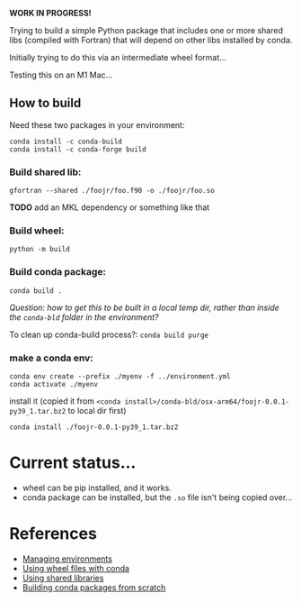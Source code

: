 **WORK IN PROGRESS!**

Trying to build a simple Python package that includes one or more shared libs (compiled with Fortran) that will depend on other libs installed by conda.

Initially trying to do this via an intermediate wheel format...

Testing this on an M1 Mac...

## How to build

Need these two packages in your environment:
```
conda install -c conda-build
conda install -c conda-forge build
```

### Build shared lib:

```
gfortran --shared ./foojr/foo.f90 -o ./foojr/foo.so
```

**TODO** add an MKL dependency or something like that

### Build wheel:

```
python -m build
```

### Build conda package:

```
conda build .
```

*Question: how to get this to be built in a local temp dir, rather than inside the `conda-bld` folder in the environment?*

To clean up conda-build process?: `conda build purge`

### make a conda env:

```
conda env create --prefix ./myenv -f ../environment.yml
conda activate ./myenv
```

install it (copied it from `<conda install>/conda-bld/osx-arm64/foojr-0.0.1-py39_1.tar.bz2` to local dir first)
```
conda install ./foojr-0.0.1-py39_1.tar.bz2
```

# Current status...

* wheel can be pip installed, and it works.
* conda package can be installed, but the `.so` file isn't being copied over...

# References

* [Managing environments](https://docs.conda.io/projects/conda/en/latest/user-guide/tasks/manage-environments.html#create-env-file-manually)
* [Using wheel files with conda](https://docs.conda.io/projects/conda-build/en/stable/user-guide/wheel-files.html)
* [Using shared libraries](https://docs.conda.io/projects/conda-build/en/stable/resources/use-shared-libraries.html)
* [Building conda packages from scratch](https://docs.conda.io/projects/conda-build/en/stable/user-guide/tutorials/build-pkgs.html#writing-the-build-script-files-build-sh-and-bld-bat)